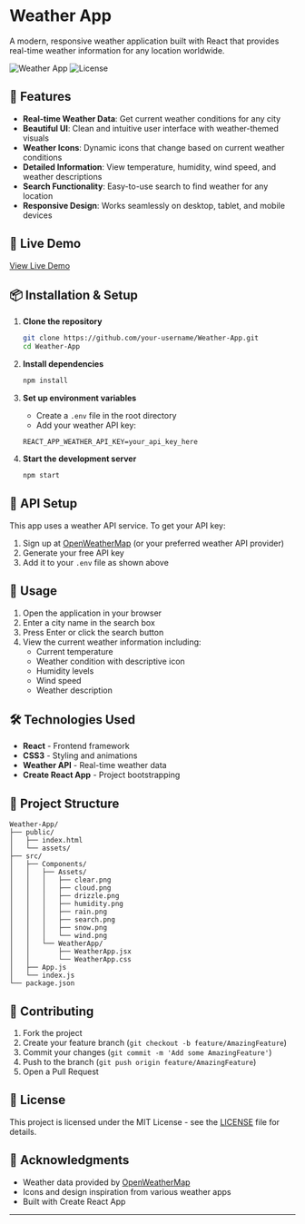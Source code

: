 # Weather App

A modern, responsive weather application built with React that provides real-time weather information for any location worldwide.

![Weather App](https://img.shields.io/badge/React-18.0+-blue.svg) ![License](https://img.shields.io/badge/license-MIT-green.svg)

## 🌟 Features

- **Real-time Weather Data**: Get current weather conditions for any city
- **Beautiful UI**: Clean and intuitive user interface with weather-themed visuals
- **Weather Icons**: Dynamic icons that change based on current weather conditions
- **Detailed Information**: View temperature, humidity, wind speed, and weather descriptions
- **Search Functionality**: Easy-to-use search to find weather for any location
- **Responsive Design**: Works seamlessly on desktop, tablet, and mobile devices

## 🚀 Live Demo

[View Live Demo](https://weather-app-iota-wheat-15.vercel.app/)

## 📦 Installation & Setup

1. **Clone the repository**

   ```bash
   git clone https://github.com/your-username/Weather-App.git
   cd Weather-App
   ```

2. **Install dependencies**

   ```bash
   npm install
   ```

3. **Set up environment variables**

   - Create a `.env` file in the root directory
   - Add your weather API key:

   ```
   REACT_APP_WEATHER_API_KEY=your_api_key_here
   ```

4. **Start the development server**
   ```bash
   npm start
   ```

## 🔧 API Setup

This app uses a weather API service. To get your API key:

1. Sign up at [OpenWeatherMap](https://openweathermap.org/api) (or your preferred weather API provider)
2. Generate your free API key
3. Add it to your `.env` file as shown above

## 🎯 Usage

1. Open the application in your browser
2. Enter a city name in the search box
3. Press Enter or click the search button
4. View the current weather information including:
   - Current temperature
   - Weather condition with descriptive icon
   - Humidity levels
   - Wind speed
   - Weather description

## 🛠️ Technologies Used

- **React** - Frontend framework
- **CSS3** - Styling and animations
- **Weather API** - Real-time weather data
- **Create React App** - Project bootstrapping

## 📁 Project Structure

```
Weather-App/
├── public/
│   ├── index.html
│   └── assets/
├── src/
│   ├── Components/
│   │   ├── Assets/
│   │   │   ├── clear.png
│   │   │   ├── cloud.png
│   │   │   ├── drizzle.png
│   │   │   ├── humidity.png
│   │   │   ├── rain.png
│   │   │   ├── search.png
│   │   │   ├── snow.png
│   │   │   └── wind.png
│   │   └── WeatherApp/
│   │       ├── WeatherApp.jsx
│   │       └── WeatherApp.css
│   ├── App.js
│   └── index.js
└── package.json
```

## 🤝 Contributing

1. Fork the project
2. Create your feature branch (`git checkout -b feature/AmazingFeature`)
3. Commit your changes (`git commit -m 'Add some AmazingFeature'`)
4. Push to the branch (`git push origin feature/AmazingFeature`)
5. Open a Pull Request

## 📝 License

This project is licensed under the MIT License - see the [LICENSE](LICENSE) file for details.

## 🙏 Acknowledgments

- Weather data provided by [OpenWeatherMap](https://openweathermap.org/)
- Icons and design inspiration from various weather apps
- Built with Create React App

---

